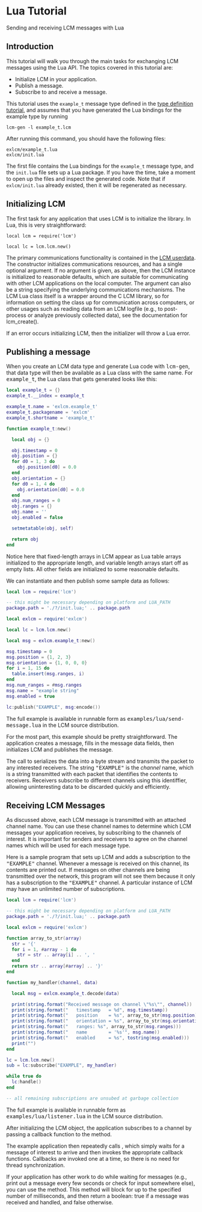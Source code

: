 # Lua Tutorial

Sending and receiving LCM messages with Lua

## Introduction

This tutorial will walk you through the main tasks for exchanging LCM messages
using the Lua API.  The topics covered
in this tutorial are:

- Initialize LCM in your application.
- Publish a message.
- Subscribe to and receive a message.

This tutorial uses the `example_t` message type defined in the
[type definition tutorial](tutorial-lcmgen.md#lcm-gen-tutorial), and assumes that you have
generated the Lua bindings for the example type by running
``` 
lcm-gen -l example_t.lcm
``` 

After running this command, you should have the following files:
``` 
exlcm/example_t.lua
exlcm/init.lua
``` 

The first file contains the Lua bindings for the `example_t` message type,
and the `init.lua` file sets up a Lua package.  If you have the time,
take a moment to open up the files and inspect the generated
code.  Note that if `exlcm/init.lua` already existed, then it will be
regenerated as necessary.

## Initializing LCM

The first task for any application that uses LCM is to initialize the library.
In Lua, this is very straightforward:

``` 
local lcm = require('lcm')

local lc = lcm.lcm.new()
``` 

The primary communications functionality is contained in the [LCM userdata](lua-api.md#lcm-userdata).
The constructor initializes communications resources, and has a single optional
argument.
If no argument is given, as above, then the LCM instance is initialized to
reasonable defaults, which are suitable for communicating with other LCM
applications on the local computer.  The argument can also be a string
specifying the underlying communications mechanisms.  The LCM Lua class
itself is a wrapper around the C LCM library, so for information on setting the
class up for communication across computers, or other usages such as reading
data from an LCM logfile (e.g., to post-process or analyze previously collected
data), see the documentation for lcm_create().

If an error occurs initializing LCM, then the initializer will throw a Lua error.

## Publishing a message

When you create an LCM data type and generate Lua code with <tt>lcm-gen</tt>,
that data type will then be available as a Lua class with the same name.  For
<tt>example_t</tt>, the Lua class that gets generated looks like this:

``` lua
local example_t = {}
example_t.__index = example_t

example_t.name = 'exlcm.example_t'
example_t.packagename = 'exlcm'
example_t.shortname = 'example_t'

function example_t:new()

  local obj = {}

  obj.timestamp = 0
  obj.position = {}
  for d0 = 1, 3 do
    obj.position[d0] = 0.0
  end
  obj.orientation = {}
  for d0 = 1, 4 do
    obj.orientation[d0] = 0.0
  end
  obj.num_ranges = 0
  obj.ranges = {}
  obj.name = ''
  obj.enabled = false

  setmetatable(obj, self)

  return obj
end
``` 

Notice here that fixed-length arrays in LCM appear as Lua table arrays initialized
to the appropriate length, and variable length arrays start off as empty lists.
All other fields are initialized to some reasonable defaults.

We can instantiate and then publish some sample data as follows:

``` lua
local lcm = require('lcm')

-- this might be necessary depending on platform and LUA_PATH
package.path = './?/init.lua;' .. package.path

local exlcm = require('exlcm')

local lc = lcm.lcm.new()

local msg = exlcm.example_t:new()

msg.timestamp = 0
msg.position = {1, 2, 3}
msg.orientation = {1, 0, 0, 0}
for i = 1, 15 do
  table.insert(msg.ranges, i)
end
msg.num_ranges = #msg.ranges
msg.name = "example string"
msg.enabled = true

lc:publish("EXAMPLE", msg:encode())
``` 

The full example is available in runnable form as
<tt>examples/lua/send-message.lua</tt> in the LCM source distribution.

For the most part, this example should be pretty straightforward.  The
application creates a message, fills in the message data fields, then
initializes LCM and publishes the message.

The call to [](lua-api.md#publish) serializes the data into a byte stream and
transmits the packet to any interested receivers.  The string
<tt>"EXAMPLE"</tt> is the <em>channel</em> name, which is a string
transmitted with each packet that identifies the contents to receivers.
Receivers subscribe to different channels using this identiffier, allowing
uninteresting data to be discarded quickly and efficiently.

## Receiving LCM Messages

As discussed above, each LCM message is transmitted with an attached channel
name.  You can use these channel names to determine which LCM messages your
application receives, by subscribing to the channels of interest.  It is
important for senders and receivers to agree on the channel names which will
be used for each message type.

Here is a sample program that sets up LCM and adds a subscription to the
<tt>"EXAMPLE"</tt> channel.  Whenever a message is received on this
channel, its contents are printed out.  If messages on other channels are
being transmitted over the network, this program will not see them because it
only has a subscription to the <tt>"EXAMPLE"</tt> channel.  A
particular instance of LCM may have an unlimited number of subscriptions.

``` lua
local lcm = require('lcm')

-- this might be necessary depending on platform and LUA_PATH
package.path = './?/init.lua;' .. package.path

local exlcm = require('exlcm')

function array_to_str(array)
  str = '{'
  for i = 1, #array - 1 do
    str = str .. array[i] .. ', '
  end
  return str .. array[#array] .. '}'
end

function my_handler(channel, data)

  local msg = exlcm.example_t.decode(data)

  print(string.format("Received message on channel \"%s\"", channel))
  print(string.format("   timestamp   = %d", msg.timestamp))
  print(string.format("   position    = %s", array_to_str(msg.position)))
  print(string.format("   orientation = %s", array_to_str(msg.orientation)))
  print(string.format("   ranges: %s", array_to_str(msg.ranges)))
  print(string.format("   name        = '%s'", msg.name))
  print(string.format("   enabled     = %s", tostring(msg.enabled)))
  print("")
end

lc = lcm.lcm.new()
sub = lc:subscribe("EXAMPLE", my_handler)

while true do
  lc:handle()
end

-- all remaining subscriptions are unsubed at garbage collection
``` 

The full example is available in runnable form as
<tt>examples/lua/listener.lua</tt> in the LCM source distribution.

After initializing the LCM object, the application subscribes to a channel by
passing a callback function to the [](lua-api.md#subscribe)
method.

The example application then repeatedly calls
[](lua-api.md#handle),
which simply waits for a message of interest to arrive and then invokes the
appropriate callback functions.
Callbacks are invoked one at a time, so there is no need for thread
synchronization.

If your application has other work to do while waiting for messages (e.g.,
print out a message every few seconds or check for input somewhere else), you
can use the [](lua-api.md#handle_timeout) method. This method will block for
up to the specified number of milliseconds, and then return a boolean: true if
a message was received and handled, and false otherwise.
